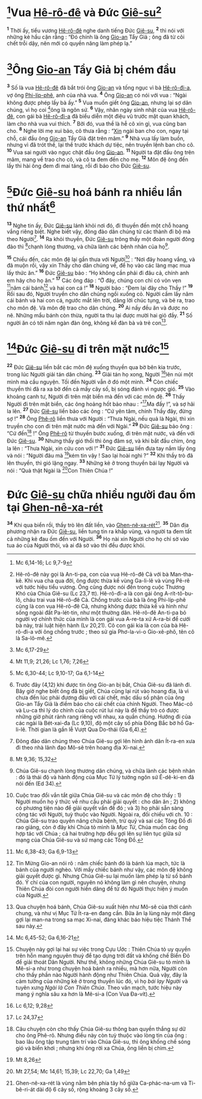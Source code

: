 # [^1*]Vua [Hê-rô-đê]() và Đức [Giê-su]()[^1]
<sup><b>1</b></sup> Thời ấy, tiểu vương [Hê-rô-đê]() nghe danh tiếng Đức [Giê-su](), <sup><b>2</b></sup> thì nói với những kẻ hầu cận rằng : “Đó chính là ông [Gio-an]() Tẩy Giả ; ông đã từ cõi chết trỗi dậy, nên mới có quyền năng làm phép lạ.”


# [^2*]Ông [Gio-an]() Tẩy Giả bị chém đầu
<sup><b>3</b></sup> Số là vua [Hê-rô-đê]() đã bắt trói ông [Gio-an]() và tống ngục vì bà [Hê-rô-đi-a](), vợ ông [Phi-líp-phê](), anh của nhà vua. <sup><b>4</b></sup> Ông [Gio-an]() có nói với vua : “Ngài không được phép lấy bà ấy.” <sup><b>5</b></sup> Vua muốn giết ông [Gio-an](), nhưng lại sợ dân chúng, vì họ coi [^3*]ông là ngôn sứ. <sup><b>6</b></sup> Vậy, nhân ngày sinh nhật của vua [Hê-rô-đê](), con gái bà [Hê-rô-đi-a]() đã biểu diễn một điệu vũ trước mặt quan khách, làm cho nhà vua vui thích. <sup><b>7</b></sup> Bởi đó, vua thề là hễ cô xin gì, vua cũng ban cho. <sup><b>8</b></sup> Nghe lời mẹ xui bảo, cô thưa rằng : “[Xin]() ngài ban cho con, ngay tại chỗ, cái đầu ông [Gio-an]() Tẩy Giả đặt trên mâm.” <sup><b>9</b></sup> Nhà vua lấy làm buồn, nhưng vì đã trót thề, lại thề trước khách dự tiệc, nên truyền lệnh ban cho cô. <sup><b>10</b></sup> Vua sai người vào ngục chặt đầu ông [Gio-an](). <sup><b>11</b></sup> Người ta đặt đầu ông trên mâm, mang về trao cho cô, và cô ta đem đến cho mẹ. <sup><b>12</b></sup> Môn đệ ông đến lấy thi hài ông đem đi mai táng, rồi đi báo cho Đức [Giê-su]().


# [^4*]Đức [Giê-su]() hoá bánh ra nhiều lần thứ nhất[^2]
<sup><b>13</b></sup> Nghe tin ấy, Đức [Giê-su]() lánh khỏi nơi đó, đi thuyền đến một chỗ hoang vắng riêng biệt. Nghe biết vậy, đông đảo dân chúng từ các thành đi bộ mà theo Người[^3]. <sup><b>14</b></sup> Ra khỏi thuyền, Đức [Giê-su]() trông thấy một đoàn người đông đảo thì [^5*]chạnh lòng thương, và chữa lành các bệnh nhân của họ[^4].

<sup><b>15</b></sup> Chiều đến, các môn đệ lại gần thưa với Người[^5] : “Nơi đây hoang vắng, và đã muộn rồi, vậy xin Thầy cho dân chúng về, để họ vào các làng mạc mua lấy thức ăn.” <sup><b>16</b></sup> Đức [Giê-su]() bảo : “Họ không cần phải đi đâu cả, chính anh em hãy cho họ ăn.” <sup><b>17</b></sup> Các ông đáp : “Ở đây, chúng con chỉ có vỏn vẹn [^6*]năm cái bánh[^6] và hai con cá !” <sup><b>18</b></sup> Người bảo : “Đem lại đây cho Thầy !” <sup><b>19</b></sup> Rồi sau đó, Người truyền cho dân chúng ngồi xuống cỏ. Người cầm lấy năm cái bánh và hai con cá, ngước mắt lên trời, dâng lời chúc tụng, và bẻ ra, trao cho môn đệ. Và môn đệ trao cho dân chúng. <sup><b>20</b></sup> Ai nấy đều ăn và được no nê. Những mẩu bánh còn thừa, người ta thu lại được mười hai giỏ đầy. <sup><b>21</b></sup> Số người ăn có tới năm ngàn đàn ông, không kể đàn bà và trẻ con[^7].


# [^7*]Đức [Giê-su]() đi trên mặt nước[^8]
<sup><b>22</b></sup> Đức [Giê-su]() liền bắt các môn đệ xuống thuyền qua bờ bên kia trước, trong lúc Người giải tán dân chúng. <sup><b>23</b></sup> Giải tán họ xong, Người [^8*]lên núi một mình mà cầu nguyện. Tối đến Người vẫn ở đó một mình. <sup><b>24</b></sup> Còn chiếc thuyền thì đã ra xa bờ đến cả mấy cây số, bị sóng đánh vì ngược gió. <sup><b>25</b></sup> Vào khoảng canh tư, Người đi trên mặt biển mà đến với các môn đệ. <sup><b>26</b></sup> Thấy Người đi trên mặt biển, các ông hoảng hốt bảo nhau : “[^9*]Ma đấy !”, và sợ hãi la lên. <sup><b>27</b></sup> Đức [Giê-su]() liền bảo các ông : “Cứ yên tâm, chính Thầy đây, đừng sợ !” <sup><b>28</b></sup> Ông [Phê-rô]() liền thưa với Người : “Thưa Ngài, nếu quả là Ngài, thì xin truyền cho con đi trên mặt nước mà đến với Ngài.” <sup><b>29</b></sup> Đức [Giê-su]() bảo ông : “Cứ đến[^9] !” Ông [Phê-rô]() từ thuyền bước xuống, đi trên mặt nước, và đến với Đức [Giê-su](). <sup><b>30</b></sup> Nhưng thấy gió thổi thì ông đâm sợ, và khi bắt đầu chìm, ông la lên : “Thưa Ngài, xin cứu con với !” <sup><b>31</b></sup> Đức [Giê-su]() liền đưa tay nắm lấy ông và nói : “Người đâu mà [^10*]kém tin vậy ! Sao lại hoài nghi ?” <sup><b>32</b></sup> Khi thầy trò đã lên thuyền, thì gió lặng ngay. <sup><b>33</b></sup> Những kẻ ở trong thuyền bái lạy Người và nói : “Quả thật Ngài là [^11*]Con Thiên Chúa !”


# Đức [Giê-su]() chữa nhiều người đau ốm tại [Ghen-nê-xa-rét]()
<sup><b>34</b></sup> Khi qua biển rồi, thầy trò lên đất liền, vào [Ghen-nê-xa-rét]()[^10]. <sup><b>35</b></sup> Dân địa phương nhận ra Đức [Giê-su](), liền tung tin ra khắp vùng, và người ta đem tất cả những kẻ đau ốm đến với Người. <sup><b>36</b></sup> Họ nài xin Người cho họ chỉ sờ vào tua áo của Người thôi, và ai đã sờ vào thì đều được khỏi.

[^1]: Hê-rô-đê này gọi là An-ti-pa, con của vua Hê-rô-đê Cả với bà Man-tha-kê. Khi vua cha qua đời, ông được thừa kế vùng Ga-li-lê và vùng Pê-rê với tước hiệu tiểu vương. Ông cũng được nói đến trong cuộc Thương Khó của Chúa Giê-su (Lc 23,7 tt). Hê-rô-đi-a là con gái ông A-rít-tô-bu-lô, cháu trai vua Hê-rô-đê Cả. Chồng trước của bà là ông Phi-líp-phê cũng là con vua Hê-rô-đê Cả, nhưng không được thừa kế và hình như sống ngoài đất Pa-lét-tin, như một thường dân. Hê-rô-đê An-ti-pa bỏ người vợ chính thức của mình là con gái vua A-re-ta xứ A-ra-bi để cưới bà này, trái luật hiện hành (Lv 20,21). Cô con gái kia là con của bà Hê-rô-đi-a với ông chồng trước ; theo sử gia Phơ-la-vi-o Gio-xê-phô, tên cô là Sa-lô-mê.
[^2]: Trước đây (4,12) khi được tin ông Gio-an bị bắt, Chúa Giê-su đã lánh đi. Bây giờ nghe biết ông đã bị giết, Chúa cũng lại rút vào hoang địa, là vì chưa đến lúc phải đương đầu với cái chết, mặc dầu số phận của ông Gio-an Tẩy Giả là điềm báo cho cái chết của chính Người. Theo Mác-cô và Lu-ca thì lý do chính của cuộc rút lui này là để thầy trò có được những giờ phút rảnh rang riêng với nhau, xa quần chúng. Hướng đi của các ngài là Bét-xai-đa (Lc 9,10), độ một cây số phía Đông Bắc bờ hồ Ga-li-lê. Thời gian là gần lễ Vượt Qua Do-thái (Ga 6,4).
[^3]: Đông đảo dân chúng theo Chúa Giê-su gợi lên hình ảnh dân Ít-ra-en xưa đi theo nhà lãnh đạo Mô-sê trên hoang địa Xi-nai.
[^4]: Chúa Giê-su chạnh lòng thương dân chúng, và chữa lành các bệnh nhân : đó là thái độ và hành động của Mục Tử lý tưởng ngôn sứ Ê-dê-ki-en đã nói đến (Ed 34).
[^5]: Cuộc trao đổi vắn tắt giữa Chúa Giê-su và các môn đệ cho thấy : 1) Người muốn họ ý thức về nhu cầu phải giải quyết : cho dân ăn ; 2) không có phương tiện nào để giải quyết vấn đề đó ; và 3) họ phải sẵn sàng cộng tác với Người, tuỳ thuộc vào Người. Ngoài ra, đối chiếu với ch. 10 : Chúa Giê-su trao quyền năng chữa bệnh, trừ quỷ và sai các Tông Đồ đi rao giảng, còn ở đây khi Chúa tỏ mình là *Mục Tử*, Chúa muốn các ông hợp tác với Chúa ; cả hai trường hợp đều gợi lên sự liên tục giữa sứ mạng của Chúa Giê-su và sứ mạng các Tông Đồ.
[^6]: Tin Mừng Gio-an nói rõ : năm chiếc bánh đó là bánh lúa mạch, tức là bánh của người nghèo. Với mấy chiếc bánh như vậy, các môn đệ không giải quyết được gì. Nhưng Chúa Giê-su lại muốn làm phép lạ từ số bánh đó. Ý chí của con người, nguyên nó không làm gì nên chuyện, nhưng Thiên Chúa đòi con người hiến dâng để từ đó Người thực hiện ý muốn của Người.
[^7]: Qua chuyện hoá bánh, Chúa Giê-su xuất hiện như Mô-sê của thời cánh chung, và như vị Mục Tử Ít-ra-en đang cần. Bữa ăn lạ lùng này một đàng gợi lại man-na trong sa mạc Xi-nai, đàng khác báo hiệu tiệc Thánh Thể sau này.
[^8]: Chuyện này gợi lại hai sự việc trong Cựu Ước : Thiên Chúa tỏ uy quyền trên hỗn mang nguyên thuỷ để tạo dựng trời đất và khống chế Biển Đỏ để giải thoát Dân Người. Như thế, không những Chúa Giê-su tỏ mình là Mê-si-a như trong chuyện hoá bánh ra nhiều, mà hơn nữa, Người còn cho thấy phần nào Người hành động như Thiên Chúa. Quả vậy, đây là cảm tưởng của những kẻ ở trong thuyền lúc đó, vì họ *bái lạy Người* và tuyên xưng *Ngài là Con Thiên Chúa*. Theo văn mạch, tước hiệu này mang ý nghĩa sâu xa hơn là Mê-si-a (Con Vua Đa-vít).
[^9]: Câu chuyện còn cho thấy Chúa Giê-su thông ban quyền thắng sự dữ cho ông Phê-rô. Nhưng điều này còn tuỳ thuộc vào lòng tin của ông : bao lâu ông tập trung tâm trí vào Chúa Giê-su, thì ông khống chế sóng gió và biển khơi ; nhưng khi ông rời xa Chúa, ông liền bị chìm.
[^10]: Ghen-nê-xa-rét là vùng nằm bên phía tây hồ giữa Ca-phác-na-um và Ti-bê-ri-át dài độ 6 cây số, rộng khoảng 3 cây số.
[^1*]: Mc 6,14-16; Lc 9,7-9
[^2*]: Mc 6,17-29
[^3*]: Mt 11,9; 21,26; Lc 1,76; 7,26
[^4*]: Mc 6,30-44; Lc 9,10-17; Ga 6,1-14
[^5*]: Mt 9,36; 15,32
[^6*]: Mc 6,38-43; Ga 6,9-13
[^7*]: Mc 6,45-52; Ga 6,16-21
[^8*]: Lc 6,12; 9,28
[^9*]: Lc 24,37
[^10*]: Mt 8,26
[^11*]: Mt 27,54; Mc 14,61; 15,39; Lc 22,70; Ga 1,49